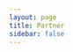 ```yaml
---
layout: page
title: Partner
sidebar: false
---
```


<script setup>
    import {
    VPTeamPage, 
    VPTeamPageTitle,
    VPTeamMembers,
    VPTeamPageSection
    } from 'vitepress/theme'

    const developer = [
        {
            avatar: 'https://cdn.discordapp.com/icons/953724414028046356/cdf1bfa5b691ce5d0aad5d93086387d4.webp?size=128',
            name: 'DrShwaggins Scripts',
            // title: '🔧' ,
            links: [
                { icon: 'discord', link: 'https://discord.gg/m8SmDPWcu3' },
            ]
        },    
        {
            avatar: 'https://cdn.discordapp.com/icons/777290543406776341/a_8893fe3c222deef6054f729a541d2975.webp?size=128',
            name: 'Syn Scripts',
            // title: '🔧' ,
            links: [
                { icon: 'discord', link: 'https://discord.gg/synscripts' },
            ]
        },
        {
            avatar: 'https://cdn.discordapp.com/icons/1021957724440899584/a_1d0f9cf6a58096b91548f4c164ce0917.webp?size=128',
            name: 'Bryce Canyon County',
            // title: '🔧' ,
            links: [
                { icon: 'discord', link: 'https://discord.gg/GuwS7Y7PA3' },
            ]
        },
        {
            avatar: 'https://cdn.discordapp.com/icons/907324006699499570/09592146e6269e1720f6322170c3d532.webp?size=128',
            name: 'SIREC STUDIO',
            // title: '🔧' ,
            links: [
                { icon: 'discord', link: 'https://discord.gg/hrWUHjjXwn' },
            ]
        },
        {
            avatar: 'https://cdn.discordapp.com/icons/870659641879724104/b85569f37578506f0628fb88135d9296.webp?size=128',
            name: 'Gum Scripts',
            // title: '🔧' ,
            links: [
                { icon: 'discord', link: 'https://discord.gg/8ZzQqGSngH' },
            ]
        },
        {
            avatar: 'https://cdn.discordapp.com/icons/991835489160151171/fb1669ec949e09aeb9ed9da768a59e57.webp?size=128',
            name: 'Xakra Scripts',
            // title: '🔧' ,
            links: [
                { icon: 'discord', link: 'https://discord.gg/aRK4g7KNQr' },
            ]
        },
        {
            avatar: 'https://cdn.discordapp.com/icons/1106290207390703666/99205a7a5782e5d01891407c9dce0f1b.webp?size=128',
            name: 'Fixitfy',
            // title: '🔧' ,
            links: [
                { icon: 'discord', link: 'https://discord.gg/srrmCQ58WP' },
            ]
        },
        {
            avatar: 'https://cdn.discordapp.com/icons/820144145040408586/3e3f061f13ded09919a78346465aae9e.webp?size=128',
            name: 'Hellcat Development',
            // title: '🔧' ,
            links: [
                { icon: 'discord', link: 'https://discord.gg/GGm6b3ChFX' },
            ]
        },
        {
            avatar: 'https://cdn.discordapp.com/icons/1022133473508589609/67188236c70ac2e4afc6e17a64013a42.webp?size=128',
            name: 'NIGHT SHIFT STUDIO',
            // title: '🔧' ,
            links: [
                { icon: 'discord', link: 'https://discord.gg/n26dFYTNCa' },
            ]
        },
        {
            avatar: 'https://cdn.discordapp.com/icons/919890110177230898/19f6a0b86b48079bcf9e51d85af415e1.webp?size=128',
            name: 'Mega Development',
            // title: '🔧' ,
            links: [
                { icon: 'discord', link: 'https://discord.gg/kfFE3JrySd' },
            ]
        },
        {
            avatar: 'https://cdn.discordapp.com/icons/788825023565529108/12dfa8562af24318350f7b418e21818a.webp?size=128',
            name: 'BulgaR Scripts',
            // title: '🔧' ,
            links: [
                { icon: 'discord', link: 'https://discord.gg/7Ac56XKYRY' },
            ]
        },
        {
            avatar: 'https://cdn.discordapp.com/icons/942431188881141820/79a5d93ced30fa576d14d70c5d46b8d6.webp?size=128',
            name: 'SireVLC',
            // title: '🔧' ,
            links: [
                { icon: 'discord', link: 'https://discord.gg/2zEQY8RaFb' },
            ]
        },
        {
            avatar: 'https://cdn.discordapp.com/icons/1137911244658065529/d2f22d99fd2a27142d39b0d1bda76851.webp?size=128',
            name: 'JR Scripts',
            // title: '🔧' ,
            links: [
                { icon: 'discord', link: 'https://discord.gg/njZVvWYmpE' },
            ]
        },    
        {
            avatar: 'https://cdn.discordapp.com/icons/1118302504900370442/25e197dc3945d2d24a61886f600b8b52.webp?size=128',
            name: 'LeFruScripts',
            // title: '🔧' ,
            links: [
                { icon: 'discord', link: 'https://discord.gg/nqcA4JJ2dC' },
            ]
        },
        {
            avatar: 'https://cdn.discordapp.com/icons/716696767407718493/a_578e1b7e584cf62f67741baba33ee0d6.webp?size=128',
            name: "ZioMark's HUB",
            // title: '🔧' ,
            links: [
                { icon: 'discord', link: 'https://discord.gg/ziomark' },
            ]
        },
    ]

    const server = [

        // TIER II
        {
            avatar: 'https://cdn.discordapp.com/icons/921617122055049216/a_abd162f2c3887cf8264912c8c1803d78.webp?size=128',
            name: 'Syn County',
            title: '📀 TIER II',
            links: [
                { icon: 'discord', link: 'https://discord.gg/syncounty' },
            ]
        },
        {
            avatar: 'https://cdn.discordapp.com/icons/894324037419958292/723e886966e6117807efa14d682c7323.webp?size=128',
            name: 'GoldRush Roleplay',
            title: '📀 TIER II',
            links: [
                { icon: 'discord', link: 'https://discord.gg/goldrushroleplay' },
            ]
        },
        {
            avatar: 'https://cdn.discordapp.com/icons/1026351824946593803/b43d93f1c865c9717a9b9379ed3c4938.webp?size=128',        
            name: 'Oeste  Roleplay',
            title: '📀 TIER II',
            links: [
                { icon: 'discord', link: 'https://discord.gg/oesteroleplay' },
            ]
        },
        {
            avatar: 'https://cdn.discordapp.com/icons/1013107968545406986/8761ba37762141bb7b41f1bf07a5c8dd.webp?size=128',
            name: 'Yellowstone RP',
            title: '📀 TIER II',
            links: [
                { icon: 'discord', link: 'https://discord.gg/yellowstonerp' },
            ]
        },
        {
            avatar: 'https://cdn.discordapp.com/icons/1020559736841703456/a_fbc90091117cd2d36d6153193a187c28.webp?size=128',
            name: 'Forgotten Trails',
            title: '📀 TIER II',
            links: [
                { icon: 'discord', link: 'https://discord.gg/forgottentrailsrp' },
            ]
        },
        {
            avatar: 'https://cdn.discordapp.com/icons/1143877766547259422/39efb06a10bdec0fa2f6a50000389162.webp?size=128',
            name: 'High Noon',
            title: '📀 TIER II',
            links: [
                { icon: 'discord', link: 'https://discord.gg/highnoon' },
            ]
        },
        {
            avatar: 'https://cdn.discordapp.com/icons/737446331920023628/ec9a0ca8dc56d473a796c9bd0d915dda.webp?size=128',
            name: 'Gilded RP',
            title: '📀 TIER II',
            links: [
                { icon: 'discord', link: 'https://discord.gg/gildedrp' },
            ]
        },
        {
            avatar: 'https://cdn.discordapp.com/icons/953054569959669781/a_78103702a5973d0af64cb9b0942ef21d.webp?size=128',
            name: 'Western Legends',
            title: '📀 TIER II',
            links: [
                { icon: 'discord', link: 'https://discord.gg/westernlegends' },
            ]
        },
        {
            avatar: 'https://cdn.discordapp.com/icons/889136267516870717/a_eb4a4e98bdf420d7d006e8bd78d667e9.webp?size=128',
            name: 'Der Wilde Westen',
            title: '📀 TIER II',
            links: [
                { icon: 'discord', link: 'https://discord.gg/snyctcZD2G' },
            ]
        },
        {
            avatar: 'https://cdn.discordapp.com/icons/712678812428664862/8cace274b4b7f59f777c97562d63e466.webp?size=128',
            name: 'WILDFIN',
            title: '📀 TIER II',
            links: [
                { icon: 'discord', link: 'https://discord.gg/wildfin' },
            ]
        },
        {
            avatar: 'https://cdn.discordapp.com/icons/1051237554533445692/914d49dbe587b0f5f6f3ddcf49ae4088.webp?size=128',
            name: 'Lucky Valley',
            title: '📀 TIER II',
            links: [
                { icon: 'discord', link: 'https://discord.gg/luckyvalley' },
            ]
        },
        {
            avatar: 'https://cdn.discordapp.com/icons/846851814547783690/6ecb01d8146b0f7655daa9d18c632ca3.webp?size=128',
            name: 'REDWest LifeRP',
            title: '📀 TIER II',
            links: [
                { icon: 'discord', link: 'https://discord.gg/xsbWxUuD' },
            ]
        },
        {
            avatar: 'https://cdn.discordapp.com/icons/589982489607667712/736c7afcf0fa72a70083d11b622c9b6d.webp?size=128',
            name: 'Ranch Roleplay',
            title: '📀 TIER II',
            links: [
                { icon: 'discord', link: 'https://discord.gg/ranch' },
            ]
        },
        {
            avatar: 'https://cdn.discordapp.com/icons/1182659001645797447/a_bf2e8ecf84e1ed91c26ec784b390dc7c.webp?size=128',
            name: 'Arizona RP',
            title: '📀 TIER II',
            links: [
                { icon: 'discord', link: 'https://discord.gg/arizonarpofficial' },
            ]
        },
        {
            avatar: 'https://cdn.discordapp.com/icons/1265811755549069372/4461f2067efa359c134fcc24e7ba49e4.webp?size=128',
            name: 'BAYANG SINILANGAN RP',
            title: '📀 TIER II',
            links: [
                { icon: 'discord', link: 'https://discord.gg/bayangsinilanganrp' },
            ]
        },
                {
            avatar: 'https://cdn.discordapp.com/icons/790331820042223616/95b6baa1a19e69aef592b19c078cdba8.webp?size=128',
            name: 'RED RIVER',
            title: '📀 TIER II',
            links: [
                { icon: 'discord', link: 'https://discord.gg/redriver' },
            ]
        },
        {
            avatar: 'https://cdn.discordapp.com/icons/1123352191751704606/861afcc739b079b515fd37196a9e8931.webp?size=128',
            name: 'Sundown Rising',
            title: '📀 TIER II',
            links: [
                { icon: 'discord', link: 'https://discord.gg/sr-roleplay' },
            ]
        },
        {
            avatar: 'https://cdn.discordapp.com/icons/1145304254886707200/fafb6807077c6c5ca01607801989f4ef.webp?size=128',
            name: 'High Stakes Roleplay',
            title: '📀 TIER II',
            links: [
                { icon: 'discord', link: 'https://discord.gg/highstakes' },
            ]
        },
        {
            avatar: 'https://cdn.discordapp.com/icons/926153128561246218/236ae10cb12b3e58e7b880e42c463c43.webp?size=128',
            name: 'FarWest Québec',
            title: '📀 TIER II',
            links: [
                { icon: 'discord', link: 'https://discord.gg/farwestqc' },
            ]
        },
        {
            avatar: 'https://cdn.discordapp.com/icons/940392432204394506/a_9e5d44b57837c31af20370802f951433.webp?size=128',
            name: 'Rising Sun',
            title: '📀 TIER II',
            links: [
                { icon: 'discord', link: 'https://discord.gg/risingsunrp' },
            ]
        },
        {
            avatar: 'https://cdn.discordapp.com/icons/1231614178171814008/a_ce254b829e5f350927276d41685f5834.webp?size=128',
            name: 'Red West',
            title: '📀 TIER II',
            links: [
                { icon: 'discord', link: 'https://discord.gg/NTaZx65MT7' },
            ]
        },
        {
            avatar: 'https://cdn.discordapp.com/icons/1165843121058361354/ecc23e09dcddaea59297f47c542a0444.webp?size=128',
            name: 'Secret Society County',
            title: '📀 TIER II',
            links: [
                { icon: 'discord', link: 'https://discord.gg/9K9mXH9PUF' },
            ]
        },
        {
            avatar: 'https://cdn.discordapp.com/icons/1045017560913035284/585d856460f99795fc9833fc9e0e4060.webp?size=128',
            name: 'Frontier Stories',
            title: '📀 TIER II',
            links: [
                { icon: 'discord', link: 'https://discord.gg/frontierstories1899' },
            ]
        },
        {
            avatar: 'https://cdn.discordapp.com/icons/1165843121058361354/364ecb49ee52628af8fccf558cde4774.webp?size=128',
            name: 'Wildwood County',
            title: '📀 TIER II',
            links: [
                { icon: 'discord', link: 'https://discord.gg/wildwoodrp' },
            ]
        },
        {
            avatar: 'https://cdn.discordapp.com/icons/1139609447480688733/a_04f9c9ad68538eb9f3f7a253bf04222d.webp?size=128',
            name: 'Legendary Roleplay',
            title: '📀 TIER II',
            links: [
                { icon: 'discord', link: 'https://discord.gg/legendaryrp' },
            ]
        },
        {
            avatar: 'https://cdn.discordapp.com/icons/1308329282602274856/59b8287c7e784669fcf9f201cc67b0f1.webp?size=128',
            name: 'Vendetta County',
            title: '📀 TIER II',
            links: [
                { icon: 'discord', link: 'https://discord.gg/x7xTAKfV' },
            ]
        },

        // TIER I
        {
            avatar: 'https://cdn.discordapp.com/icons/1206360727758307348/8dedd210d7df0a322e207ca143aa1425.webp?size=128',
            name: 'Outlaws Roleplay',
            title: '💿 TIER I',
            links: [
                { icon: 'discord', link: 'https://discord.gg/' },
            ]
        },
        {
            avatar: 'https://cdn.discordapp.com/icons/877929107416039514/a_ce0069930fc48fb49ef9c764b86b6df7.webp?size=128',
            name: 'Texas Roleplay',
            title: '💿 TIER I',
            links: [
                { icon: 'discord', link: 'https://discord.gg/texasroleplay' },
            ]
        },
        {
            avatar: 'user.svg',
            name: '1889 Roleplay',
            title: '💿 TIER I',
            links: [
                { icon: 'discord', link: 'https://discord.gg/1889roleplay' },
            ]
        },
        {
            avatar: 'https://cdn.discordapp.com/icons/1108094279131344986/025ad839e7230e218117514eb7ea6247.webp?size=128',
            name: 'Dust Dreams',
            title: '💿 TIER I',
            links: [
                { icon: 'discord', link: 'https://discord.gg/ddrp' },
            ]
        },
        {
            avatar: 'https://cdn.discordapp.com/icons/1281752229421912155/a_36f6447ea5677acc6402885650ab97f5.webp?size=128',
            name: 'Promised Land',
            title: '💿 TIER I',
            links: [
                { icon: 'discord', link: 'https://discord.com/invite/promisedlandrp' },
            ]
        },
        {
            avatar: 'https://cdn.discordapp.com/icons/1208456421855731752/2cf2bfc35461b492da439895dacb626f.webp?size=128',
            name: 'Syntax Roleplay',
            title: '💿 TIER I',
            links: [
                { icon: 'discord', link: 'https://discord.gg/KTtaEvKKZw' },
            ]
        },
        {
            avatar: 'https://cdn.discordapp.com/icons/1237280019135594528/0b544c2fa18782815526f7023fda4775.webp?size=128',
            name: 'Big Iron Roleplay',
            title: '💿 TIER I',
            links: [
                { icon: 'discord', link: 'https://discord.gg/MjCVHTTnaE' },
            ]
        },
        {
            avatar: 'https://cdn.discordapp.com/icons/1299654221750210560/be1640129329546b8af0665a28c3d292.webp?size=128',
            name: 'Dusty Trails Roleplay',
            title: '💿 TIER I',
            links: [
                { icon: 'discord', link: 'https://discord.gg/dustytrailsrp' },
            ]
        },
        {
            avatar: 'https://cdn.discordapp.com/icons/759068924833824829/a4af0c5705da5d1a5afe1bb4a6b84120.webp?size=128',
            name: 'Rodeo Roleplay',
            title: '💿 TIER I',
            links: [
                { icon: 'discord', link: 'https://discord.gg/rodeorp' },
            ]
        },
        {
            avatar: 'https://cdn.discordapp.com/icons/1211215512705441833/487cc3c255c5c97c71ba298d3c4265e3.webp?size=128',
            name: 'Beyond the Rift',
            title: '💿 TIER I',
            links: [
                { icon: 'discord', link: 'https://discord.gg/8v55442VZU' },
            ]
        },
        {
            avatar: 'https://cdn.discordapp.com/icons/1162304446890512445/fa417c570441ae7bb25031d562d39b1a.webp?size=128',
            name: 'FRONTIER RP',
            title: '💿 TIER I',
            links: [
                { icon: 'discord', link: 'https://discord.gg/frontierpremiumrp' },
            ]
        },
        {
            avatar: 'https://cdn.discordapp.com/icons/1073213859541823590/a_89fca066570539923c535bf2bc48d497.webp?size=128',
            name: 'Wild Frontier Roleplay',
            title: '💿 TIER I',
            links: [
                { icon: 'discord', link: 'https://discord.gg/wildfrontierrp' },
            ]
        },
        {
            avatar: 'https://cdn.discordapp.com/icons/1299969838743031818/2ee8c18e890836b5bde15beda244ae9d.webp?size=128',
            name: 'State of New Heaven 1890',
            title: '💿 TIER I',
            links: [
                { icon: 'discord', link: 'https://discord.gg/newhaven' },
            ]
        },
        {
            avatar: 'https://cdn.discordapp.com/icons/402330838072688640/addf19be48e8ce18ba46c8cd8a3cbed7.webp?size=128',
            name: 'Legacy Roleplay and Gaming',
            title: '💿 TIER I',
            links: [
                { icon: 'discord', link: 'https://discord.gg/legacyrpandgaming' },
            ]
        },
        {
            avatar: 'https://cdn.discordapp.com/icons/1116011983486062692/33b3db05278885c78b7d70d07f8035a6.webp?size=128',
            name: 'Our Lands',
            title: '💿 TIER I',
            links: [
                { icon: 'discord', link: 'https://discord.gg/a78YUPzcrt' },
            ]
        },    
        {
            avatar: 'https://cdn.discordapp.com/icons/1146917669564592329/9defff4f1e4ff60edb078cc57946f075.webp?size=128',
            name: 'Westlands RP',
            title: '💿 TIER I',
            links: [
                { icon: 'discord', link: 'https://discord.gg/westlandsrp' },
            ]
        },
        {
            avatar: 'https://cdn.discordapp.com/icons/1178558432832409651/86a197b05b168c0d5d558b8b69e42215.webp?size=128',
            name: 'California Roleplay',
            title: '💿 TIER I',
            links: [
                { icon: 'discord', link: 'https://discord.gg/californiaroleplay' },
            ]
        },
        {
            avatar: 'https://cdn.discordapp.com/icons/1116885691809407007/0de05db585a9dc27b60af442ffaa075a.webp?size=128',
            name: 'Western Dreams',
            title: '💿 TIER I',
            links: [
                { icon: 'discord', link: 'https://discord.gg/westerndreams' },
            ]
        },
        {
            avatar: 'user.svg',        
            name: 'Wasteland Stories',
            title: '💿 TIER I',
            links: [
                { icon: 'discord', link: 'https://discord.gg/wasteland' },
            ]
        },
        {
            avatar: 'https://cdn.discordapp.com/icons/1179139330476875786/f8c5b621595b2693234c7d2bb0a893c9.webp?size=128',        
            name: '2Toxic',
            title: '💿 TIER I',
            links: [
                { icon: 'discord', link: 'https://discord.gg/2toxic-1179139330476875786' },
            ]
        },
        {
            avatar: 'https://cdn.discordapp.com/icons/796376952600526898/a_82a45ff03eab80010e81811add573d6c.webp?size=128',
            name: 'Homebrand Roleplay',
            title: '💿 TIER I',
            links: [
                { icon: 'discord', link: 'https://discord.gg/YSB25uyVbk' },
            ]
        },
        {
            avatar: 'https://cdn.discordapp.com/icons/1099945412514816041/a_970b3d7f203e1a61b893221885216542.webp?size=128',
            name: 'AmberView  Roleplay',
            title: '💿 TIER I',
            links: [
                { icon: 'discord', link: 'https://discord.gg/yFugWXvGU4' },
            ]
        },
        {
            avatar: 'https://cdn.discordapp.com/icons/1065942477665751070/439e89f6581eb62e78aa3b3a9552484d.webp?size=128',
            name: 'Yellowstone Branded RP',
            title: '💿 TIER I',
            links: [
                { icon: 'discord', link: 'https://discord.gg/yb-rp' },
            ]
        },
        {
            avatar: 'https://cdn.discordapp.com/icons/1196012895251734580/c6ed810896da68b7ec2cd3568641f3d7.webp?size=128',
            name: 'Little Creek',
            title: '💿 TIER I',
            links: [
                { icon: 'discord', link: 'https://discord.gg/littlecreek' },
            ]
        },
    ]
</script>

<VPTeamPage>
    <VPTeamPageTitle><template #title>Our Partners</template></VPTeamPageTitle>
    <!-- Developer -->
    <VPTeamPageSection>
        <template #title>Developer</template>
        <template #members><VPTeamMembers size="small" :members="developer"/></template>
    </VPTeamPageSection>
    <!-- Roleplay Server -->
    <VPTeamPageSection>
        <template #title>Roleplay Server</template>
        <template #members><VPTeamMembers size="small" :members="server"/></template>
    </VPTeamPageSection>
    <!-- Info -->
    <VPTeamPageSection>
        <template #title>Info</template>
        <template #lead>
            <div style="display: flex; justify-content: center; gap: 200px;">
                <div style="text-align: left; flex-shrink: 0; white-space: normal;">
                    <h1><strong>📀 TIER II:</strong></h1>
                    <ul>
                        <li>- Beta access for specific scripts and mappings</li>
                        <li>- Advertisement for your RP server</li>
                    </ul>
                </div>
                <div style="text-align: left; flex-shrink: 0; white-space: normal;">
                    <h1><strong>💿 TIER I:</strong></h1>
                    <ul>
                        <li>- Advertisement for your RP server</li>
                    </ul>
                </div>
            </div>
        </template>
    </VPTeamPageSection>
</VPTeamPage>